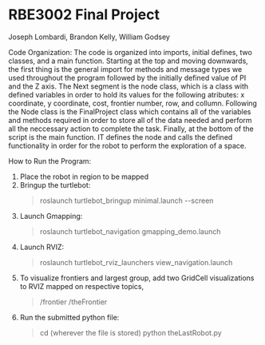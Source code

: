 # RBE3002 Final Project 

Joseph Lombardi, Brandon Kelly, William Godsey

Code Organization:
The code is organized into imports, initial defines, two classes, and a main function. Starting at the top and moving downwards, the first thing is the general import for methods and message types we used throughout the program followed by the initially defined value of PI and the Z axis.  The Next segment is the node class, which is a class with defined variables in order to hold its values for the following atributes: x coordinate, y coordinate, cost, frontier number, row, and collumn. Following the Node class is the FinalProject class which contains all of the variables and methods required in order to store all of the data needed and perform all the neccessary action to complete the task.  Finally, at the bottom of the script is the main function. IT defines the node and calls the defined functionality in order for the robot to perform the exploration of a space.

How to Run the Program:
1. Place the robot in region to be mapped
2. Bringup the turtlebot:
	> roslaunch turtlebot_bringup minimal.launch --screen
3. Launch Gmapping:
	> roslaunch turtlebot_navigation gmapping_demo.launch
4. Launch RVIZ:
	> roslaunch turtlebot_rviz_launchers view_navigation.launch
5. To visualize frontiers and largest group, add two GridCell visualizations to RVIZ mapped on respective topics,
	>/frontier
	>/theFrontier
6. Run the submitted python file:
	> cd (wherever the file is stored)
	> python theLastRobot.py
	
